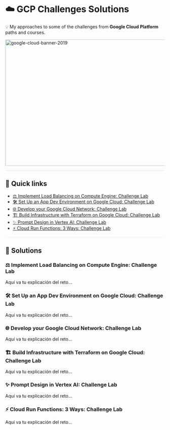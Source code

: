 # ☁️ GCP Challenges Solutions
💡 My approaches to some of the challenges from **Google Cloud Platform** paths and courses.

<img width="800" height="400" alt="google-cloud-banner-2019" src="https://github.com/user-attachments/assets/42a4a53c-3c08-4d80-a034-823dd60b2d1c" />

<hr style="border:0;height:1px;background:#ddd;" />

## 📌 Quick links
- [⚖️ Implement Load Balancing on Compute Engine: Challenge Lab](#load-balancing)
- [🛠️ Set Up an App Dev Environment on Google Cloud: Challenge Lab](#app-dev-environment)
- [🌐 Develop your Google Cloud Network: Challenge Lab](#develop-network)
- [🏗️ Build Infrastructure with Terraform on Google Cloud: Challenge Lab](#terraform-infra)
- [✨ Prompt Design in Vertex AI: Challenge Lab](#prompt-design)
- [⚡ Cloud Run Functions: 3 Ways: Challenge Lab](#cloud-run-functions)

<hr style="border:0;height:1px;background:#eee;" />

## 📝 Solutions

<!-- Anchor explícita: garantiza que el #link funcione -->
<a id="load-balancing"></a>
### ⚖️ Implement Load Balancing on Compute Engine: Challenge Lab
Aquí va tu explicación del reto...

<a id="app-dev-environment"></a>
### 🛠️ Set Up an App Dev Environment on Google Cloud: Challenge Lab
Aquí va tu explicación del reto...

<a id="develop-network"></a>
### 🌐 Develop your Google Cloud Network: Challenge Lab
Aquí va tu explicación del reto...

<a id="terraform-infra"></a>
### 🏗️ Build Infrastructure with Terraform on Google Cloud: Challenge Lab
Aquí va tu explicación del reto...

<a id="prompt-design"></a>
### ✨ Prompt Design in Vertex AI: Challenge Lab
Aquí va tu explicación del reto...

<a id="cloud-run-functions"></a>
### ⚡ Cloud Run Functions: 3 Ways: Challenge Lab
Aquí va tu explicación del reto...
